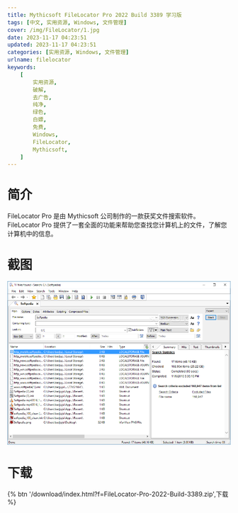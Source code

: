 ```yaml
---
title: Mythicsoft FileLocator Pro 2022 Build 3389 学习版
tags: [中文, 实用资源, Windows, 文件管理]
cover: /img/FileLocator/1.jpg
date: 2023-11-17 04:23:51
updated: 2023-11-17 04:23:51
categories: [实用资源, Windows, 文件管理]
urlname: filelocator
keywords:
    [
        实用资源,
        破解,
        去广告,
        纯净,
        绿色,
        白嫖,
        免费,
        Windows,
        FileLocator,
        Mythicsoft,
    ]
---
```


# 简介

FileLocator Pro 是由 Mythicsoft 公司制作的一款获奖文件搜索软件。
FileLocator Pro 提供了一套全面的功能来帮助您查找您计算机上的文件，了解您计算机中的信息。

# 截图

![](/img/FileLocator/2.png)

# 下载

{% btn '/download/index.html?f=FileLocator-Pro-2022-Build-3389.zip',下载 %}
